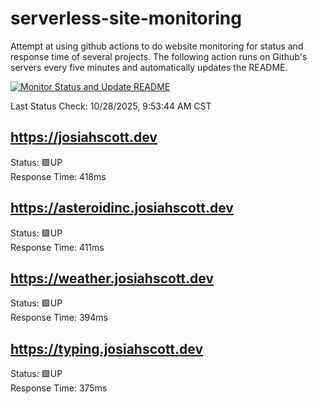 # serverless-site-monitoring
Attempt at using github actions to do website monitoring for status and response time of several projects. The following action runs on Github's servers every five minutes and automatically updates the README.  

[![Monitor Status and Update README](https://github.com/JosiahSco/serverless-site-monitoring/actions/workflows/monitor.yaml/badge.svg)](https://github.com/JosiahSco/serverless-site-monitoring/actions/workflows/monitor.yaml)

Last Status Check: 10/28/2025, 9:53:44 AM CST

## https://josiahscott.dev
Status: 🟩UP  
Response Time: 418ms

## https://asteroidinc.josiahscott.dev
Status: 🟩UP  
Response Time: 411ms

## https://weather.josiahscott.dev
Status: 🟩UP  
Response Time: 394ms

## https://typing.josiahscott.dev
Status: 🟩UP  
Response Time: 375ms

